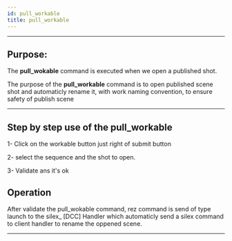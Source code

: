 ```yaml
---
id: pull_workable
title: pull_workable
---
```


---

## Purpose:

The **pull_wokable** command is executed when we open a published shot.

The purpose of the **pull_workable** command is to open published scene shot and automaticly rename it, with work naming convention, to ensure safety of publish scene

---

## Step by step use of the pull_workable

1- Click on the workable button just right of submit button

2- select the sequence and the shot to open.

3- Validate ans it's ok

## Operation

After validate the pull_wokable command, rez command is send of type launch to the silex_ [DCC] Handler which automaticly send a silex command to client handler to rename the oppened scene.


---